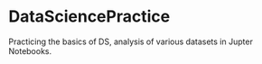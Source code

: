 # DataSciencePractice
Practicing the basics of DS, analysis of various datasets in Jupter Notebooks.
